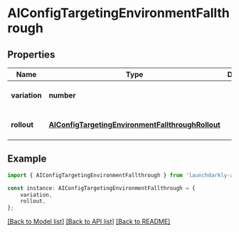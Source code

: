 # AIConfigTargetingEnvironmentFallthrough


## Properties

Name | Type | Description | Notes
------------ | ------------- | ------------- | -------------
**variation** | **number** |  | [optional] [default to undefined]
**rollout** | [**AIConfigTargetingEnvironmentFallthroughRollout**](AIConfigTargetingEnvironmentFallthroughRollout.md) |  | [optional] [default to undefined]

## Example

```typescript
import { AIConfigTargetingEnvironmentFallthrough } from 'launchdarkly-api-typescript';

const instance: AIConfigTargetingEnvironmentFallthrough = {
    variation,
    rollout,
};
```

[[Back to Model list]](../README.md#documentation-for-models) [[Back to API list]](../README.md#documentation-for-api-endpoints) [[Back to README]](../README.md)
